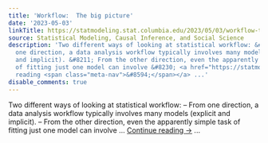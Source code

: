 ```yaml
---
title: 'Workflow:  The big picture'
date: '2023-05-03'
linkTitle: https://statmodeling.stat.columbia.edu/2023/05/03/workflow-the-big-picture/
source: Statistical Modeling, Causal Inference, and Social Science
description: 'Two different ways of looking at statistical workflow: &#8211; From
  one direction, a data analysis workflow typically involves many models (explicit
  and implicit). &#8211; From the other direction, even the apparently simple task
  of fitting just one model can involve &#8230; <a href="https://statmodeling.stat.columbia.edu/2023/05/03/workflow-the-big-picture/">Continue
  reading <span class="meta-nav">&#8594;</span></a> ...'
disable_comments: true
---
```

Two different ways of looking at statistical workflow: &#8211; From one direction, a data analysis workflow typically involves many models (explicit and implicit). &#8211; From the other direction, even the apparently simple task of fitting just one model can involve &#8230; <a href="https://statmodeling.stat.columbia.edu/2023/05/03/workflow-the-big-picture/">Continue reading <span class="meta-nav">&#8594;</span></a> ...